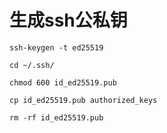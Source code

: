 # 生成ssh公私钥
`ssh-keygen -t ed25519`

`cd ~/.ssh/`

`chmod 600 id_ed25519.pub`

`cp id_ed25519.pub authorized_keys`

`rm -rf id_ed25519.pub`
